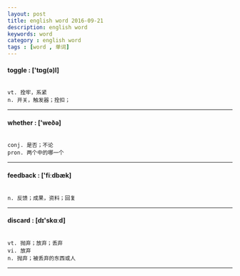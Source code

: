 ```yaml
---
layout: post
title: english word 2016-09-21
description: english word
keywords: word
category : english word
tags : [word , 单词]
---
```

#### toggle : ['tɒg(ə)l]
```

vt. 拴牢，系紧
n. 开关，触发器；拴扣；
```
--------------------------------------

#### whether : ['weðə]
```

conj. 是否；不论
pron. 两个中的哪一个
```
--------------------------------------

#### feedback : ['fiːdbæk]
```

n. 反馈；成果，资料；回复
```
--------------------------------------

#### discard : [dɪ'skɑːd]
```

vt. 抛弃；放弃；丢弃
vi. 放弃
n. 抛弃；被丢弃的东西或人
```
--------------------------------------

